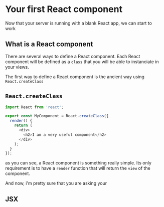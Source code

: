 # Your first React component

Now that your server is running with a blank React app, we can start to work

## What is a React component

There are several ways to define a React component. Each React component will be defined as a `class` that you will be able to instanciate in your views.

The first way to define a React component is the ancient way using `React.createClass`

## `React.createClass`

```javascript
import React from 'react';

export const MyComponent = React.createClass({
  render() {
    return (
      <div>
        <h2>I am a very useful component</h2>
      </div>
    );
  }
});
```

as you can see, a React component is something really simple. Its only requirement is to have a `render` function that will return the `view` of the component.

And now, i'm pretty sure that you are asking your

## JSX
